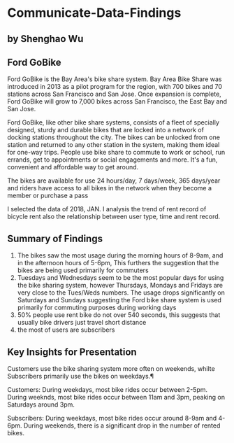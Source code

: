 # Communicate-Data-Findings
## by Shenghao Wu


## Ford GoBike

Ford GoBike is the Bay Area's bike share system. Bay Area Bike Share was introduced in 2013 as a pilot program for the region, with 700 bikes and 70 stations across San Francisco and San Jose. Once expansion is complete, Ford GoBike will grow to 7,000 bikes across San Francisco, the East Bay and San Jose.

Ford GoBike, like other bike share systems, consists of a fleet of specially designed, sturdy and durable bikes that are locked into a network of docking stations throughout the city. The bikes can be unlocked from one station and returned to any other station in the system, making them ideal for one-way trips. People use bike share to commute to work or school, run errands, get to appointments or social engagements and more. It's a fun, convenient and affordable way to get around.

The bikes are available for use 24 hours/day, 7 days/week, 365 days/year and riders have access to all bikes in the network when they become a member or purchase a pass

I selected the data of 2018, JAN. I analysis the trend of rent record of bicycle rent also the relationship between user type, time and rent record.


## Summary of Findings

1. The bikes saw the most usage during the morning hours of 8-9am, and in the afternoon hours of 5-6pm, This furthers the suggestion that the bikes are being used primarily for commuters
2. Tuesdays and Wednesdays seem to be the most popular days for using the bike sharing system, however Thursdays, Mondays and Fridays are very close to the Tues/Weds numbers. The usage drops significantly on Saturdays and Sundays suggesting the Ford bike share system is used primarily for commuting purposes during working days
3. 50% people use rent bike do not over 540 seconds, this suggests that usually bike drivers just travel short distance
4. the most of users are subscribers

## Key Insights for Presentation

Customers use the bike sharing system more often on weekends, whilte Subscribers primarily use the bikes on weekdays.¶

Customers: During weekdays, most bike rides occur between 2-5pm. During weeknds, most bike rides occur between 11am and 3pm, peaking on Saturdays around 3pm.

Subscribers: During weekdays, most bike rides occur around 8-9am and 4-6pm. During weekends, there is a significant drop in the number of rented bikes.